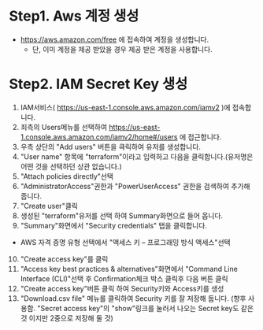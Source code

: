 # Step1. Aws 계정 생성
* https://aws.amazon.com/free 에 접속하여 계정을 생성합니다.
  - 단, 이미 계정을 제공 받았을 경우 제공 받은 계정을 사용합니다.

# Step2. IAM Secret Key 생성
1. IAM서비스( https://us-east-1.console.aws.amazon.com/iamv2 )에 접속합니다.
2. 죄측의 Users메뉴를 선택하여 https://us-east-1.console.aws.amazon.com/iamv2/home#/users 에 접근합니다.
3. 우측 상단의 "Add users" 버튼을 큭릭하여 유저를 생성합니다.
4. "User name" 항목에 "terraform"이라고 입력하고 다음을 클릭합니다.(유저명은 어떤 것을 선택하던 상관 없습니다.)
5. "Attach policies directly"선택
6. "AdministratorAccess"권한과 "PowerUserAccess" 권한을 검색하여 추가해 줍니다.
7. "Create user"클릭
8. 생성된 "terraform"유저를 선택 하여 Summary화면으로 들어 옵니다.
9. "Summary"화면에서 "Security credentials" 탭을 클릭합니다.
  - AWS 자격 증명 유형 선택에서 "액세스 키 – 프로그래밍 방식 액세스"선택
10. "Create access key"를 클릭
11. "Access key best practices & alternatives"화면에서 "Command Line Interface (CLI)"선택 후 Confirmation체크 박스 클릭후 다음 버튼 클릭
12. "Create access key"버튼 클릭 하여 Security키와 Access키를 생성
13. "Download.csv file" 메뉴를 클릭하여 Security 키를 잘 저장해 둡니다. (향후 사용함. "Secret access key"의 "show"링크를 눌러서 나오는 Secret key도 같은 것 이지만 2중으로 저장해 둘 것)

